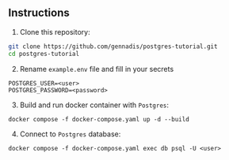 ## Instructions

1. Clone this repository:
```bash
git clone https://github.com/gennadis/postgres-tutorial.git
cd postgres-tutorial
```
2. Rename `example.env` file and fill in your secrets
```
POSTGRES_USER=<user>
POSTGRES_PASSWORD=<password>
```

3. Build and run docker container with `Postgres`:
```
docker compose -f docker-compose.yaml up -d --build
```

4. Connect to `Postgres` database:
```
docker compose -f docker-compose.yaml exec db psql -U <user>
```
